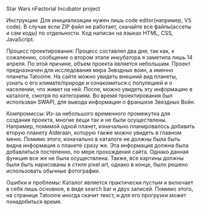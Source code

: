 Star Wars nFactorial Incubator project

Инструкции:
Для инициализации нужен лишь code editor(например, VS code). В случае если ZIP файл не работает, скачайте все файлы(ассеты и сам коды) по отдельности. Код написан на языках HTML, CSS, JavaScript.

Процесс проектирования:
Процесс составлял два дня, так как, к сожалению, сообщение о втором этапе инкубатора я заметила лишь 14 апреля. По этой причине, объем проекта является небольшим.
Проект предназначен для исследования мира Зевздных воин, а именно планеты Tatooine. На сайте можно увидеть внешний вид планеты, узнать о его климате/природе и ознакомиться с популяцией и о населении, что живет на ней. После, можно увидеть эту информацию в каталоге, смотря по категориям. Во время проектирования был использван SWAPI, для вывода информации о франшизе Звездных Войн.

Компромиссы:
Из-за небольшого временного промежутка для создания проекта, многие вещи так и не были осуществлены. Например, помимой одной планет, изначально планировалось добавить вторую планету Alderaan, которую также можно увидеть в главном меню. Помимо этого, изначально в каталоге не должны была быть видна информация о планете сразу же. Эта информация должна была добавляться постепенно, по мере прохождения сайта. Однако данная функция все же не была осуществлена. Также, все картины должны были быть нарисованы в стиле pixel art, однако в конце, было решено использовать обычные фотографии.

Ошибки и проблемы:
Каталог является практически пустым и включает в себя лишь основное, в виде search bar и двух записей. Помимо этого, на странице Tatooine иногда скачит текст, и для его прогрузки может понадобиться время.
